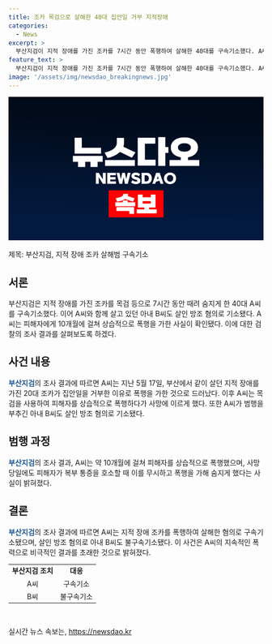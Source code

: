 ```yaml
---
title: 조카 목검으로 살해한 40대 집안일 거부 지적장애
categories:
  - News
excerpt: >
  부산지검이 지적 장애를 가진 조카를 7시간 동안 폭행하여 살해한 40대를 구속기소했다. A씨는 20대 조카가 집안일을 거부한 것으로 드러나고, 이에 목검 등으로 폭행을 가했다. 이와 관련해 일부 언급된 아내 B씨는 살인 방조 혐의로 불구속 기소됐다. 또한 A씨는 피해자를 10개월 동안 상습적으로 폭행한 사실과, 사망 당일에도 폭행하여 숨지게 한 점이 추가로 조사됐다.
feature_text: >
  부산지검이 지적 장애를 가진 조카를 7시간 동안 폭행하여 살해한 40대를 구속기소했다. A씨는 20대 조카가 집안일을 거부한 것으로 드러나고, 이에 목검 등으로 폭행을 가했다. 이와 관련해 일부 언급된 아내 B씨는 살인 방조 혐의로 불구속 기소됐다. 또한 A씨는 피해자를 10개월 동안 상습적으로 폭행한 사실과, 사망 당일에도 폭행하여 숨지게 한 점이 추가로 조사됐다.
image: '/assets/img/newsdao_breakingnews.jpg'
---
```


<p><img src="/assets/img/newsdao_breakingnews.jpg" alt="firstkoreanews 속보" /></p>

<p>제목: 부산지검, 지적 장애 조카 살해범 구속기소</p>

<h2 data-ke-size="size26">서론</h2>

<p data-ke-size="size16">부산지검은 지적 장애를 가진 조카를 목검 등으로 7시간 동안 때려 숨지게 한 40대 A씨를 구속기소했다. 이어 A씨와 함께 살고 있던 아내 B씨도 살인 방조 혐의로 기소됐다. A씨는 피해자에게 10개월에 걸쳐 상습적으로 폭행을 가한 사실이 확인됐다. 이에 대한 검찰의 조사 결과를 살펴보도록 하겠다.</p>

<h2 data-ke-size="size26">사건 내용</h2>

<p data-ke-size="size16"><b><span style="color: #1a5490;">부산지검</span></b>의 조사 결과에 따르면 A씨는 지난 5월 17일, 부산에서 같이 살던 지적 장애를 가진 20대 조카가 집안일을 거부한 이유로 폭행을 가한 것으로 드러났다. 이후 A씨는 목검을 사용하여 피해자를 상습적으로 폭행하다가 사망에 이르게 했다. 또한 A씨가 범행을 부추긴 아내 B씨도 살인 방조 혐의로 기소됐다.</p>

<h2 data-ke-size="size26">범행 과정</h2>

<p data-ke-size="size16"><b><span style="color: #1a5490;">부산지검</span></b>의 조사 결과, A씨는 약 10개월에 걸쳐 피해자를 상습적으로 폭행했으며, 사망 당일에도 피해자가 복부 통증을 호소할 때 이를 무시하고 폭행을 가해 숨지게 했다는 사실이 밝혀졌다.</p>

<h2 data-ke-size="size26">결론</h2>

<p data-ke-size="size16"><b><span style="color: #1a5490;">부산지검</span></b>의 조사 결과에 따르면 A씨는 지적 장애 조카를 폭행하여 살해한 혐의로 구속기소됐으며, 살인 방조 혐의로 아내 B씨도 불구속기소됐다. 이 사건은 A씨의 지속적인 폭력으로 비극적인 결과를 초래한 것으로 밝혀졌다. </p>

<table>
  <tr>
    <td style="text-align: center;"><b>부산지검 조치</b></td>
    <td style="text-align: center;"><b>대응</b></td>
  </tr>
  <tr>
    <td style="text-align: center;">A씨</td>
    <td style="text-align: center;">구속기소</td>
  </tr>
  <tr>
    <td style="text-align: center;">B씨</td>
    <td style="text-align: center;">불구속기소</td>
  </tr>
</table>

<p data-ke-size="size16">&nbsp;</p>
실시간 뉴스 속보는, <a href="https://newsdao.kr" rel="dofollow">https://newsdao.kr</a>


